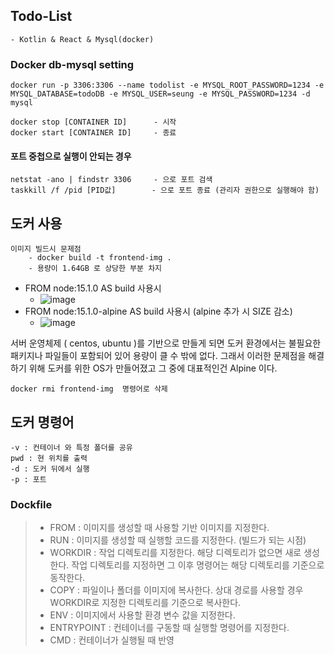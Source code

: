 ## Todo-List 
    - Kotlin & React & Mysql(docker) 

### Docker db-mysql setting
    docker run -p 3306:3306 --name todolist -e MYSQL_ROOT_PASSWORD=1234 -e MYSQL_DATABASE=todoDB -e MYSQL_USER=seung -e MYSQL_PASSWORD=1234 -d mysql

    docker stop [CONTAINER ID]      - 시작
    docker start [CONTAINER ID]     - 종료
    
####    포트 중첩으로 실행이 안되는 경우
    netstat -ano | findstr 3306     - 으로 포트 검색
    taskkill /f /pid [PID값]        - 으로 포트 종료 (관리자 권한으로 실행해야 함)


## 도커 사용
    이미지 빌드시 문제점 
        - docker build -t frontend-img .
        - 용량이 1.64GB 로 상당한 부분 차지
  - FROM node:15.1.0 AS build 사용시
    - ![image](https://user-images.githubusercontent.com/79305451/133142138-d5e9a8d2-85c7-4aea-8604-de45667f97fd.png)
  - FROM node:15.1.0-alpine AS build 사용시    (alpine 추가 시 SIZE 감소)
    - ![image](https://user-images.githubusercontent.com/79305451/133225775-cd81ecd8-c973-4080-a6fe-9de27476dfe4.png)

서버 운영체제 ( centos, ubuntu )를 기반으로 만들게 되면 도커 환경에서는 불필요한 패키지나 파일들이 포함되어 있어 용량이 클 수 밖에 없다.
그래서 이러한 문제점을 해결하기 위해 도커를 위한 OS가 만들어졌고 그 중에 대표적인건 Alpine 이다.


    docker rmi frontend-img  명령어로 삭제



## 도커 명령어
    -v : 컨테이너 와 특정 폴더를 공유
    pwd : 현 위치를 출력
    -d : 도커 뒤에서 실행
    -p : 포트

### Dockfile
>* FROM : 이미지를 생성할 때 사용할 기반 이미지를 지정한다. 
>* RUN : 이미지를 생성할 때 실행할 코드를 지정한다. (빌드가 되는 시점)
>* WORKDIR : 작업 디렉토리를 지정한다. 해당 디렉토리가 없으면 새로 생성한다. 작업 디렉토리를 지정하면 그 이후 명령어는 해당 디렉토리를 기준으로 동작한다.
>* COPY : 파일이나 폴더를 이미지에 복사한다. 상대 경로를 사용할 경우 WORKDIR로 지정한 디렉토리를 기준으로 복사한다.
>* ENV : 이미지에서 사용할 환경 변수 값을 지정한다.
>* ENTRYPOINT : 컨테이너를 구동할 때 실행할 명령어를 지정한다.
>* CMD : 컨테이너가 실행될 때 반영